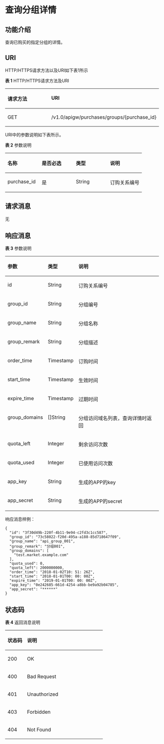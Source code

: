 # 查询分组详情<a name="ZH-CN_TOPIC_0118924523"></a>

## 功能介绍<a name="section15513853"></a>

查询已购买的指定分组的详情。

## URI<a name="section5406953"></a>

HTTP/HTTPS请求方法以及URI如下表1所示

**表 1**  HTTP/HTTPS请求方法及URI

<a name="table61361165"></a>
<table><thead align="left"><tr id="row31500276"><th class="cellrowborder" valign="top" width="50%" id="mcps1.2.3.1.1"><p id="p1385538"><a name="p1385538"></a><a name="p1385538"></a>请求方法</p>
</th>
<th class="cellrowborder" valign="top" width="50%" id="mcps1.2.3.1.2"><p id="p45119720"><a name="p45119720"></a><a name="p45119720"></a>URI</p>
</th>
</tr>
</thead>
<tbody><tr id="row30818703"><td class="cellrowborder" valign="top" width="50%" headers="mcps1.2.3.1.1 "><p id="p13287006"><a name="p13287006"></a><a name="p13287006"></a>GET</p>
</td>
<td class="cellrowborder" valign="top" width="50%" headers="mcps1.2.3.1.2 "><p id="p2505726"><a name="p2505726"></a><a name="p2505726"></a>/v1.0/apigw/purchases/groups/{purchase_id}</p>
</td>
</tr>
</tbody>
</table>

URI中的参数说明如下表所示。

**表 2**  参数说明

<a name="table22551540"></a>
<table><thead align="left"><tr id="row16521053"><th class="cellrowborder" valign="top" width="25%" id="mcps1.2.5.1.1"><p id="p63136955"><a name="p63136955"></a><a name="p63136955"></a>名称</p>
</th>
<th class="cellrowborder" valign="top" width="25%" id="mcps1.2.5.1.2"><p id="p13819741"><a name="p13819741"></a><a name="p13819741"></a>是否必选</p>
</th>
<th class="cellrowborder" valign="top" width="25%" id="mcps1.2.5.1.3"><p id="p45657260"><a name="p45657260"></a><a name="p45657260"></a>类型</p>
</th>
<th class="cellrowborder" valign="top" width="25%" id="mcps1.2.5.1.4"><p id="p7250575"><a name="p7250575"></a><a name="p7250575"></a>说明</p>
</th>
</tr>
</thead>
<tbody><tr id="row50425711"><td class="cellrowborder" valign="top" width="25%" headers="mcps1.2.5.1.1 "><p id="p1932019184374"><a name="p1932019184374"></a><a name="p1932019184374"></a>purchase_id</p>
</td>
<td class="cellrowborder" valign="top" width="25%" headers="mcps1.2.5.1.2 "><p id="p63500868"><a name="p63500868"></a><a name="p63500868"></a>是</p>
</td>
<td class="cellrowborder" valign="top" width="25%" headers="mcps1.2.5.1.3 "><p id="p43296649"><a name="p43296649"></a><a name="p43296649"></a>String</p>
</td>
<td class="cellrowborder" valign="top" width="25%" headers="mcps1.2.5.1.4 "><p id="p16867183216377"><a name="p16867183216377"></a><a name="p16867183216377"></a>订购关系编号</p>
</td>
</tr>
</tbody>
</table>

## 请求消息<a name="section48662582"></a>

无

## 响应消息<a name="section49355104"></a>

**表 3**  参数说明

<a name="table58595317"></a>
<table><thead align="left"><tr id="row16765496"><th class="cellrowborder" valign="top" width="20%" id="mcps1.2.4.1.1"><p id="p15827946"><a name="p15827946"></a><a name="p15827946"></a>参数</p>
</th>
<th class="cellrowborder" valign="top" width="20%" id="mcps1.2.4.1.2"><p id="p6995273"><a name="p6995273"></a><a name="p6995273"></a>类型</p>
</th>
<th class="cellrowborder" valign="top" width="60%" id="mcps1.2.4.1.3"><p id="p29746236"><a name="p29746236"></a><a name="p29746236"></a>说明</p>
</th>
</tr>
</thead>
<tbody><tr id="row60634924"><td class="cellrowborder" valign="top" width="20%" headers="mcps1.2.4.1.1 "><p id="p12481792"><a name="p12481792"></a><a name="p12481792"></a>id</p>
</td>
<td class="cellrowborder" valign="top" width="20%" headers="mcps1.2.4.1.2 "><p id="p4392225"><a name="p4392225"></a><a name="p4392225"></a>String</p>
</td>
<td class="cellrowborder" valign="top" width="60%" headers="mcps1.2.4.1.3 "><p id="p20225910"><a name="p20225910"></a><a name="p20225910"></a>订购关系编号</p>
</td>
</tr>
<tr id="row47815463"><td class="cellrowborder" valign="top" width="20%" headers="mcps1.2.4.1.1 "><p id="p47847334"><a name="p47847334"></a><a name="p47847334"></a>group_id</p>
</td>
<td class="cellrowborder" valign="top" width="20%" headers="mcps1.2.4.1.2 "><p id="p50428878"><a name="p50428878"></a><a name="p50428878"></a>String</p>
</td>
<td class="cellrowborder" valign="top" width="60%" headers="mcps1.2.4.1.3 "><p id="p58207302"><a name="p58207302"></a><a name="p58207302"></a>分组编号</p>
</td>
</tr>
<tr id="row54103671"><td class="cellrowborder" valign="top" width="20%" headers="mcps1.2.4.1.1 "><p id="p20321259"><a name="p20321259"></a><a name="p20321259"></a>group_name</p>
</td>
<td class="cellrowborder" valign="top" width="20%" headers="mcps1.2.4.1.2 "><p id="p35409283"><a name="p35409283"></a><a name="p35409283"></a>String</p>
</td>
<td class="cellrowborder" valign="top" width="60%" headers="mcps1.2.4.1.3 "><p id="p49579688"><a name="p49579688"></a><a name="p49579688"></a>分组名称</p>
</td>
</tr>
<tr id="row43564010"><td class="cellrowborder" valign="top" width="20%" headers="mcps1.2.4.1.1 "><p id="p39023949"><a name="p39023949"></a><a name="p39023949"></a>group_remark</p>
</td>
<td class="cellrowborder" valign="top" width="20%" headers="mcps1.2.4.1.2 "><p id="p6823280"><a name="p6823280"></a><a name="p6823280"></a>String</p>
</td>
<td class="cellrowborder" valign="top" width="60%" headers="mcps1.2.4.1.3 "><p id="p15814779"><a name="p15814779"></a><a name="p15814779"></a>分组描述</p>
</td>
</tr>
<tr id="row8115287"><td class="cellrowborder" valign="top" width="20%" headers="mcps1.2.4.1.1 "><p id="p53358547"><a name="p53358547"></a><a name="p53358547"></a>order_time</p>
</td>
<td class="cellrowborder" valign="top" width="20%" headers="mcps1.2.4.1.2 "><p id="p27075018"><a name="p27075018"></a><a name="p27075018"></a>Timestamp</p>
</td>
<td class="cellrowborder" valign="top" width="60%" headers="mcps1.2.4.1.3 "><p id="p45592870"><a name="p45592870"></a><a name="p45592870"></a>订购时间</p>
</td>
</tr>
<tr id="row7682654"><td class="cellrowborder" valign="top" width="20%" headers="mcps1.2.4.1.1 "><p id="p18315212"><a name="p18315212"></a><a name="p18315212"></a>start_time</p>
</td>
<td class="cellrowborder" valign="top" width="20%" headers="mcps1.2.4.1.2 "><p id="p7137170"><a name="p7137170"></a><a name="p7137170"></a>Timestamp</p>
</td>
<td class="cellrowborder" valign="top" width="60%" headers="mcps1.2.4.1.3 "><p id="p41239897"><a name="p41239897"></a><a name="p41239897"></a>生效时间</p>
</td>
</tr>
<tr id="row35614756"><td class="cellrowborder" valign="top" width="20%" headers="mcps1.2.4.1.1 "><p id="p66222991"><a name="p66222991"></a><a name="p66222991"></a>expire_time</p>
</td>
<td class="cellrowborder" valign="top" width="20%" headers="mcps1.2.4.1.2 "><p id="p62462030"><a name="p62462030"></a><a name="p62462030"></a>Timestamp</p>
</td>
<td class="cellrowborder" valign="top" width="60%" headers="mcps1.2.4.1.3 "><p id="p26259658"><a name="p26259658"></a><a name="p26259658"></a>过期时间</p>
</td>
</tr>
<tr id="row35010330"><td class="cellrowborder" valign="top" width="20%" headers="mcps1.2.4.1.1 "><p id="p17264443"><a name="p17264443"></a><a name="p17264443"></a>group_domains</p>
</td>
<td class="cellrowborder" valign="top" width="20%" headers="mcps1.2.4.1.2 "><p id="p56242637"><a name="p56242637"></a><a name="p56242637"></a>[]String</p>
</td>
<td class="cellrowborder" valign="top" width="60%" headers="mcps1.2.4.1.3 "><p id="p59359735"><a name="p59359735"></a><a name="p59359735"></a>分组访问域名列表，查询详情时返回</p>
</td>
</tr>
<tr id="row64475573"><td class="cellrowborder" valign="top" width="20%" headers="mcps1.2.4.1.1 "><p id="p55138935"><a name="p55138935"></a><a name="p55138935"></a>quota_left</p>
</td>
<td class="cellrowborder" valign="top" width="20%" headers="mcps1.2.4.1.2 "><p id="p37068774"><a name="p37068774"></a><a name="p37068774"></a>Integer</p>
</td>
<td class="cellrowborder" valign="top" width="60%" headers="mcps1.2.4.1.3 "><p id="p49780713"><a name="p49780713"></a><a name="p49780713"></a>剩余访问次数</p>
</td>
</tr>
<tr id="row45373238"><td class="cellrowborder" valign="top" width="20%" headers="mcps1.2.4.1.1 "><p id="p51353651"><a name="p51353651"></a><a name="p51353651"></a>quota_used</p>
</td>
<td class="cellrowborder" valign="top" width="20%" headers="mcps1.2.4.1.2 "><p id="p66005048"><a name="p66005048"></a><a name="p66005048"></a>Integer</p>
</td>
<td class="cellrowborder" valign="top" width="60%" headers="mcps1.2.4.1.3 "><p id="p44808686"><a name="p44808686"></a><a name="p44808686"></a>已使用访问次数</p>
</td>
</tr>
<tr id="row624995"><td class="cellrowborder" valign="top" width="20%" headers="mcps1.2.4.1.1 "><p id="p50624612"><a name="p50624612"></a><a name="p50624612"></a>app_key</p>
</td>
<td class="cellrowborder" valign="top" width="20%" headers="mcps1.2.4.1.2 "><p id="p6952939"><a name="p6952939"></a><a name="p6952939"></a>String</p>
</td>
<td class="cellrowborder" valign="top" width="60%" headers="mcps1.2.4.1.3 "><p id="p26317149"><a name="p26317149"></a><a name="p26317149"></a>生成的APP的key</p>
</td>
</tr>
<tr id="row35527755"><td class="cellrowborder" valign="top" width="20%" headers="mcps1.2.4.1.1 "><p id="p59175883"><a name="p59175883"></a><a name="p59175883"></a>app_secret</p>
</td>
<td class="cellrowborder" valign="top" width="20%" headers="mcps1.2.4.1.2 "><p id="p28517228"><a name="p28517228"></a><a name="p28517228"></a>String</p>
</td>
<td class="cellrowborder" valign="top" width="60%" headers="mcps1.2.4.1.3 "><p id="p28194133"><a name="p28194133"></a><a name="p28194133"></a>生成的APP的secret</p>
</td>
</tr>
</tbody>
</table>

响应消息样例：

```
{
  "id": "3f30d49b-220f-4b11-9e94-c2fd3c1cc587",
  "group_id": "73c58022-f20d-495a-a188-85d718647f09",
  "group_name": "api_group_001",
  "group_remark": "分组001",
  "group_domains": [
    "test.market.example.com"
  ],
  "quota_used": 0,
  "quota_left": 2000000000,
  "order_time": "2018-01-02T10: 51: 26Z",
  "start_time": "2018-01-01T00: 00: 00Z",
  "expire_time": "2019-01-01T00: 00: 00Z",
  "app_key": "0e242685-661d-4254-a8bb-be9a92b04785",
  "app_secret": "******"
}
```

## 状态码<a name="section35310062"></a>

**表 4**  返回消息说明

<a name="table65467683"></a>
<table><thead align="left"><tr id="row62252322"><th class="cellrowborder" valign="top" width="20%" id="mcps1.2.3.1.1"><p id="p9273323"><a name="p9273323"></a><a name="p9273323"></a>状态码</p>
</th>
<th class="cellrowborder" valign="top" width="80%" id="mcps1.2.3.1.2"><p id="p12941733"><a name="p12941733"></a><a name="p12941733"></a>说明</p>
</th>
</tr>
</thead>
<tbody><tr id="row41647480"><td class="cellrowborder" valign="top" width="20%" headers="mcps1.2.3.1.1 "><p id="p18002699"><a name="p18002699"></a><a name="p18002699"></a>200</p>
</td>
<td class="cellrowborder" valign="top" width="80%" headers="mcps1.2.3.1.2 "><p id="p50988816"><a name="p50988816"></a><a name="p50988816"></a>OK</p>
</td>
</tr>
<tr id="row37739194"><td class="cellrowborder" valign="top" width="20%" headers="mcps1.2.3.1.1 "><p id="p36975910"><a name="p36975910"></a><a name="p36975910"></a>400</p>
</td>
<td class="cellrowborder" valign="top" width="80%" headers="mcps1.2.3.1.2 "><p id="p42258701"><a name="p42258701"></a><a name="p42258701"></a>Bad Request</p>
</td>
</tr>
<tr id="row44783995"><td class="cellrowborder" valign="top" width="20%" headers="mcps1.2.3.1.1 "><p id="p3625001"><a name="p3625001"></a><a name="p3625001"></a>401</p>
</td>
<td class="cellrowborder" valign="top" width="80%" headers="mcps1.2.3.1.2 "><p id="p25189639"><a name="p25189639"></a><a name="p25189639"></a>Unauthorized</p>
</td>
</tr>
<tr id="row25380159"><td class="cellrowborder" valign="top" width="20%" headers="mcps1.2.3.1.1 "><p id="p42527017"><a name="p42527017"></a><a name="p42527017"></a>403</p>
</td>
<td class="cellrowborder" valign="top" width="80%" headers="mcps1.2.3.1.2 "><p id="p22136343"><a name="p22136343"></a><a name="p22136343"></a>Forbidden</p>
</td>
</tr>
<tr id="row65009363"><td class="cellrowborder" valign="top" width="20%" headers="mcps1.2.3.1.1 "><p id="p31267075"><a name="p31267075"></a><a name="p31267075"></a>404</p>
</td>
<td class="cellrowborder" valign="top" width="80%" headers="mcps1.2.3.1.2 "><p id="p15296380"><a name="p15296380"></a><a name="p15296380"></a>Not Found</p>
</td>
</tr>
</tbody>
</table>

